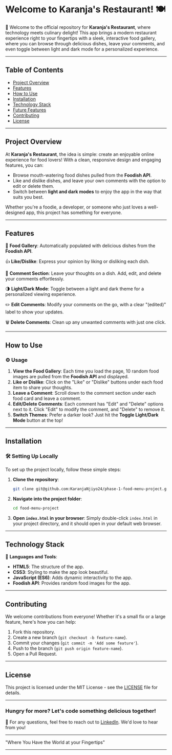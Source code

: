 # **Welcome to Karanja's Restaurant!** 🍽️

🎉 Welcome to the official repository for **Karanja's Restaurant**, where technology meets culinary delight! This app brings a modern restaurant experience right to your fingertips with a sleek, interactive food gallery, where you can browse through delicious dishes, leave your comments, and even toggle between light and dark mode for a personalized experience.

---

## **Table of Contents**

- [Project Overview](#project-overview)
- [Features](#features)
- [How to Use](#how-to-use)
- [Installation](#installation)
- [Technology Stack](#technology-stack)
- [Future Features](#future-features)
- [Contributing](#contributing)
- [License](#license)

---

## **Project Overview**

At **Karanja's Restaurant**, the idea is simple: create an enjoyable online experience for food lovers! With a clean, responsive design and engaging features, you can:

- Browse mouth-watering food dishes pulled from the **Foodish API**.
- Like and dislike dishes, and leave your own comments with the option to edit or delete them.
- Switch between **light and dark modes** to enjoy the app in the way that suits you best.
  
Whether you're a foodie, a developer, or someone who just loves a well-designed app, this project has something for everyone.

---

## **Features**

🌟 **Food Gallery**: Automatically populated with delicious dishes from the **Foodish API**.

👍 **Like/Dislike**: Express your opinion by liking or disliking each dish.

💬 **Comment Section**: Leave your thoughts on a dish. Add, edit, and delete your comments effortlessly.

🌗 **Light/Dark Mode**: Toggle between a light and dark theme for a personalized viewing experience.

✏️ **Edit Comments**: Modify your comments on the go, with a clear "(edited)" label to show your updates.

🗑️ **Delete Comments**: Clean up any unwanted comments with just one click.

---

## **How to Use**

### ⚙️ **Usage**
1. **View the Food Gallery**: Each time you load the page, 10 random food images are pulled from the **Foodish API** and displayed.
2. **Like or Dislike**: Click on the "Like" or "Dislike" buttons under each food item to share your thoughts.
3. **Leave a Comment**: Scroll down to the comment section under each food card and leave a comment.
4. **Edit/Delete Comments**: Each comment has "Edit" and "Delete" options next to it. Click "Edit" to modify the comment, and "Delete" to remove it.
5. **Switch Themes**: Prefer a darker look? Just hit the **Toggle Light/Dark Mode** button at the top!

---

## **Installation**

### 🛠️ **Setting Up Locally**

To set up the project locally, follow these simple steps:

1. **Clone the repository**:
    ```bash
    git clone git@github.com:KaranjaNjiyo24/phase-1-food-menu-project.git
    ```
2. **Navigate into the project folder**:
    ```bash
    cd food-menu-project
    ```
3. **Open `index.html` in your browser**:
    Simply double-click `index.html` in your project directory, and it should open in your default web browser.

---

## **Technology Stack**

🔧 **Languages and Tools**:

- **HTML5**: The structure of the app.
- **CSS3**: Styling to make the app look beautiful.
- **JavaScript (ES6)**: Adds dynamic interactivity to the app.
- **Foodish API**: Provides random food images for the app.
  
---


## **Contributing**

We welcome contributions from everyone! Whether it's a small fix or a large feature, here's how you can help:

1. Fork this repository.
2. Create a new branch (`git checkout -b feature-name`).
3. Commit your changes (`git commit -m 'Add some feature'`).
4. Push to the branch (`git push origin feature-name`).
5. Open a Pull Request.

---

## **License**

This project is licensed under the MIT License - see the [LICENSE](LICENSE) file for details.

---

### **Hungry for more? Let's code something delicious together!**

📧 For any questions, feel free to reach out to [LinkedIn](https://www.linkedin.com/in/karanjanjiyo/). We'd love to hear from you!

---

"Where You Have the World at your Fingertips"

---

